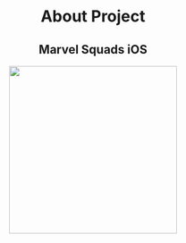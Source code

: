 <h1 align="center">About Project</h1>
<div id="header" align="center"> 
  <h2> Marvel Squads iOS</h2> 
  <img src="https://i.pinimg.com/736x/33/52/b2/3352b206b07100316ef7fab2e592a914.jpg" width="300"/>
</div>

